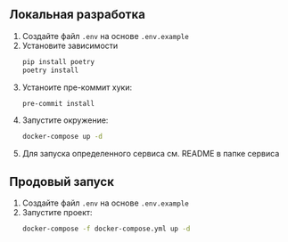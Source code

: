 ## Локальная разработка
1.  Cоздайте файл `.env` на основе `.env.example`
2.  Установите зависимости
    ```bash
    pip install poetry
    poetry install
    ```
3. Устаноите пре-коммит хуки:
    ```bash
    pre-commit install
    ```
4. Запустите окружение:
    ```bash
    docker-compose up -d
    ```
4. Для запуска определенного сервиса см. README в папке сервиса

## Продовый запуск
1.  Cоздайте файл `.env` на основе `.env.example`
2.  Запустите проект:
    ```bash
    docker-compose -f docker-compose.yml up -d
    ```